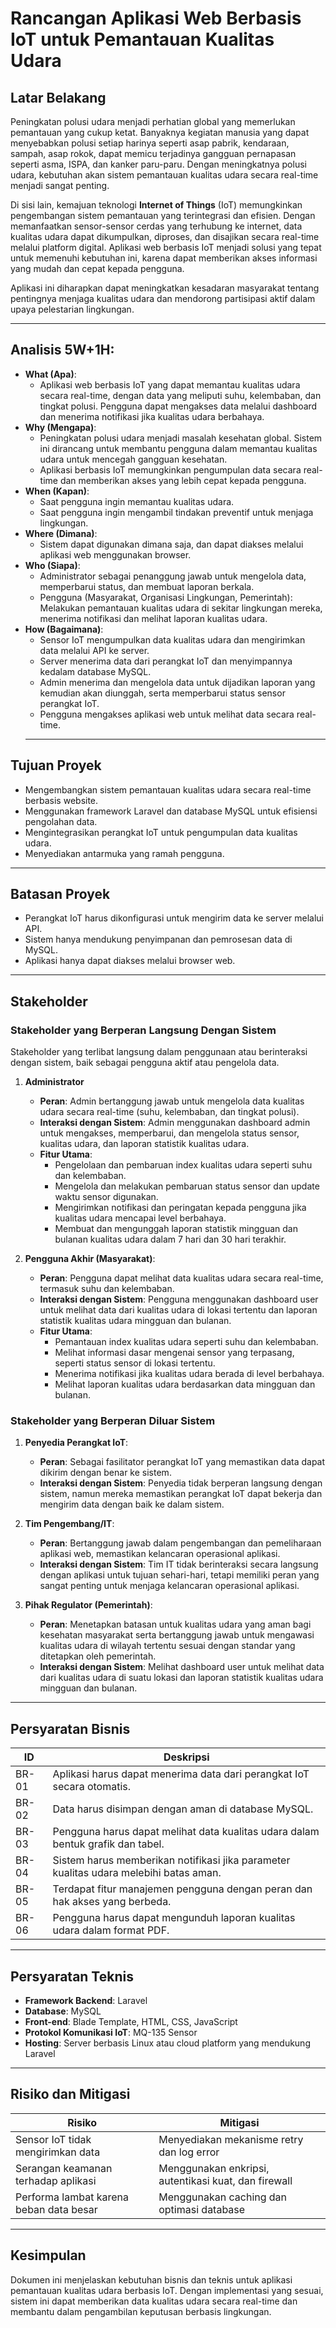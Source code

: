 # Rancangan Aplikasi Web Berbasis IoT untuk Pemantauan Kualitas Udara

## Latar Belakang
Peningkatan polusi udara menjadi perhatian global yang memerlukan pemantauan yang cukup ketat. Banyaknya kegiatan manusia yang dapat menyebabkan polusi setiap harinya seperti asap pabrik, kendaraan, sampah, asap rokok, dapat memicu terjadinya gangguan pernapasan seperti asma, ISPA, dan kanker paru-paru. Dengan meningkatnya polusi udara, kebutuhan akan sistem pemantauan kualitas udara secara real-time menjadi sangat penting. 

Di sisi lain, kemajuan teknologi **Internet of Things** (IoT) memungkinkan pengembangan sistem pemantauan yang terintegrasi dan efisien. Dengan memanfaatkan sensor-sensor cerdas yang terhubung ke internet, data kualitas udara dapat dikumpulkan, diproses, dan disajikan secara real-time melalui platform digital. Aplikasi web berbasis IoT menjadi solusi yang tepat untuk memenuhi kebutuhan ini, karena dapat memberikan akses informasi yang mudah dan cepat kepada pengguna.

Aplikasi ini diharapkan dapat meningkatkan kesadaran masyarakat tentang pentingnya menjaga kualitas udara dan mendorong partisipasi aktif dalam upaya pelestarian lingkungan.

---

## Analisis 5W+1H:
- **What (Apa)**: 
    + Aplikasi web berbasis IoT yang dapat memantau kualitas udara secara real-time, dengan data yang meliputi suhu, kelembaban, dan tingkat polusi. Pengguna dapat mengakses data melalui dashboard dan menerima notifikasi jika kualitas udara berbahaya.
- **Why (Mengapa)**: 
    + Peningkatan polusi udara menjadi masalah kesehatan global. Sistem ini dirancang untuk membantu pengguna dalam memantau kualitas udara untuk mencegah gangguan kesehatan.
    + Aplikasi berbasis IoT memungkinkan pengumpulan data secara real-time dan memberikan akses yang lebih cepat kepada pengguna.
- **When (Kapan)**:
    + Saat pengguna ingin memantau kualitas udara. 
    + Saat pengguna ingin mengambil tindakan preventif untuk menjaga lingkungan. 
- **Where (Dimana)**: 
    + Sistem dapat digunakan dimana saja, dan dapat diakses melalui aplikasi web menggunakan browser.
- **Who (Siapa)**: 
    + Administrator sebagai penanggung jawab untuk mengelola data, memperbarui status, dan membuat laporan berkala.
    + Pengguna (Masyarakat, Organisasi Lingkungan, Pemerintah): Melakukan pemantauan kualitas udara di sekitar lingkungan mereka, menerima notifikasi dan melihat laporan kualitas udara.
- **How (Bagaimana)**: 
    + Sensor IoT mengumpulkan data kualitas udara dan mengirimkan data melalui API ke server.
    + Server menerima data dari perangkat IoT dan menyimpannya kedalam database MySQL.
    + Admin menerima dan mengelola data untuk dijadikan laporan yang kemudian akan diunggah, serta memperbarui status sensor perangkat IoT.
    + Pengguna mengakses aplikasi web untuk melihat data secara real-time.
    ---

## Tujuan Proyek
- Mengembangkan sistem pemantauan kualitas udara secara real-time berbasis website.
- Menggunakan framework Laravel dan database MySQL untuk efisiensi pengolahan data.
- Mengintegrasikan perangkat IoT untuk pengumpulan data kualitas udara.
- Menyediakan antarmuka yang ramah pengguna.
---


## Batasan Proyek
- Perangkat IoT harus dikonfigurasi untuk mengirim data ke server melalui API.
- Sistem hanya mendukung penyimpanan dan pemrosesan data di MySQL.
- Aplikasi hanya dapat diakses melalui browser web.
---


## Stakeholder
### Stakeholder yang Berperan Langsung Dengan Sistem
Stakeholder yang terlibat langsung dalam penggunaan atau berinteraksi dengan sistem, baik sebagai pengguna aktif atau pengelola data.
1. **Administrator**
    + **Peran**: Admin bertanggung jawab untuk mengelola data kualitas udara secara real-time (suhu, kelembaban, dan tingkat polusi).
    + **Interaksi dengan Sistem**: Admin menggunakan dashboard admin untuk mengakses, memperbarui, dan mengelola status sensor, kualitas udara, dan laporan statistik kualitas udara.
    + **Fitur Utama**:
        - Pengelolaan dan pembaruan index kualitas udara seperti suhu dan kelembaban.
        - Mengelola dan melakukan pembaruan status sensor dan update waktu sensor digunakan.
        - Mengirimkan notifikasi dan peringatan kepada pengguna jika kualitas udara mencapai level berbahaya.
        - Membuat dan mengunggah laporan statistik mingguan dan bulanan kualitas udara dalam 7 hari dan 30 hari terakhir.

2. **Pengguna Akhir (Masyarakat)**:
    + **Peran**: Pengguna dapat melihat data kualitas udara secara real-time, termasuk suhu dan kelembaban.
    + **Interaksi dengan Sistem**: Pengguna menggunakan dashboard user untuk melihat data dari kualitas udara di lokasi tertentu dan laporan statistik kualitas udara mingguan dan bulanan.
    + **Fitur Utama**:
        - Pemantauan index kualitas udara seperti suhu dan kelembaban.
        - Melihat informasi dasar mengenai sensor yang terpasang, seperti status sensor di lokasi tertentu.
        - Menerima notifikasi jika kualitas udara berada di level berbahaya.
        - Melihat laporan kualitas udara berdasarkan data mingguan dan bulanan.


### Stakeholder yang Berperan Diluar Sistem
1. **Penyedia Perangkat IoT**:
    + **Peran**: Sebagai fasilitator perangkat IoT yang memastikan data dapat dikirim dengan benar ke sistem.
    + **Interaksi dengan Sistem**: Penyedia tidak berperan langsung dengan sistem, namun mereka memastikan perangkat IoT dapat bekerja dan mengirim data dengan baik ke dalam sistem.

2. **Tim Pengembang/IT**:
    + **Peran**: Bertanggung jawab dalam pengembangan dan pemeliharaan aplikasi web, memastikan kelancaran operasional aplikasi.
    + **Interaksi dengan Sistem**: Tim IT tidak berinteraksi secara langsung dengan aplikasi untuk tujuan sehari-hari, tetapi memiliki peran yang sangat penting untuk menjaga kelancaran operasional aplikasi.

3. **Pihak Regulator (Pemerintah)**:
    + **Peran**: Menetapkan batasan untuk kualitas udara yang aman bagi kesehatan masyarakat serta bertanggung jawab untuk mengawasi kualitas udara di wilayah tertentu sesuai dengan standar yang ditetapkan oleh pemerintah.
    + **Interaksi dengan Sistem**: Melihat dashboard user untuk melihat data dari kualitas udara di suatu lokasi dan laporan statistik kualitas udara mingguan dan bulanan.
---


## Persyaratan Bisnis

| ID    | Deskripsi                                                                 |
|-------|---------------------------------------------------------------------------|
| BR-01 | Aplikasi harus dapat menerima data dari perangkat IoT secara otomatis.   |
| BR-02 | Data harus disimpan dengan aman di database MySQL.                        |
| BR-03 | Pengguna harus dapat melihat data kualitas udara dalam bentuk grafik dan tabel. |
| BR-04 | Sistem harus memberikan notifikasi jika parameter kualitas udara melebihi batas aman. |
| BR-05 | Terdapat fitur manajemen pengguna dengan peran dan hak akses yang berbeda. |
| BR-06 | Pengguna harus dapat mengunduh laporan kualitas udara dalam format PDF. |

---

## Persyaratan Teknis

- **Framework Backend**: Laravel
- **Database**: MySQL
- **Front-end**: Blade Template, HTML, CSS, JavaScript
- **Protokol Komunikasi IoT**: MQ-135 Sensor
- **Hosting**: Server berbasis Linux atau cloud platform yang mendukung Laravel

---

## Risiko dan Mitigasi

| Risiko                              | Mitigasi                                                                 |
|-------------------------------------|--------------------------------------------------------------------------|
| Sensor IoT tidak mengirimkan data  | Menyediakan mekanisme retry dan log error                                 |
| Serangan keamanan terhadap aplikasi| Menggunakan enkripsi, autentikasi kuat, dan firewall                      |
| Performa lambat karena beban data besar | Menggunakan caching dan optimasi database                               |

---

## Kesimpulan
Dokumen ini menjelaskan kebutuhan bisnis dan teknis untuk aplikasi pemantauan kualitas udara berbasis IoT. Dengan implementasi yang sesuai, sistem ini dapat memberikan data kualitas udara secara real-time dan membantu dalam pengambilan keputusan berbasis lingkungan.
